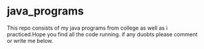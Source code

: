 # java_programs
This repo consists of my java programs from college as well as i practiced.Hope you find all the code running.
if any duobts please comment or write me below.
